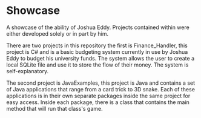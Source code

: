 # Showcase
A showcase of the ability of Joshua Eddy. Projects contained within were either developed 
solely or in part by him.

There are two projects in this repository the first is Finance_Handler, this project is C# 
and is a basic budgeting system currently in use by Joshua Eddy to budget his university 
funds. The system allows the user to create a local SQLite file and use it to store the
flow of their money. The system is self-explanatory.

The second project is JavaExamples, this project is Java and contains a set of Java 
applications that range from a card trick to 3D snake. Each of these applications is 
in their own separate packages inside the same project for easy access. Inside each package, 
there is a class that contains the main method that will run that class's game.

